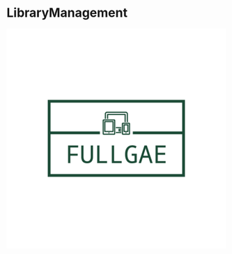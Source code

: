 # LibraryManagement

<img src="src\library\images\logo_transparent2.png" style="width:500; height:400;">
